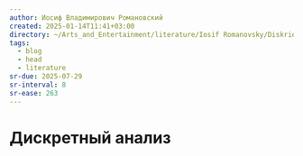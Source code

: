 ```yaml
---
author: Иосиф Владимирович Романовский
created: 2025-01-14T11:41+03:00
directory: ~/Arts_and_Entertainment/literature/Iosif Romanovsky/Diskrietnyi analiz (2274)/
tags:
  - blog
  - head
  - literature
sr-due: 2025-07-29
sr-interval: 8
sr-ease: 263
---
```


# Дискретный анализ
